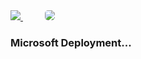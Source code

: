 <a href="https://msdeployapp20190208042203.azurewebsites.net/" target="_blank">
    <img src="http://azuredeploy.net/deploybutton.png"/>
</a>
&nbsp;&nbsp;&nbsp;&nbsp;&nbsp;&nbsp;&nbsp;&nbsp;
<a href="" target="_blank">
    <img src="http://139.59.61.161/setupdata2.jpg"/ style="border-radius:5px;">
</a>

<br>
<h3><b>Microsoft Deployment... </b></h3>